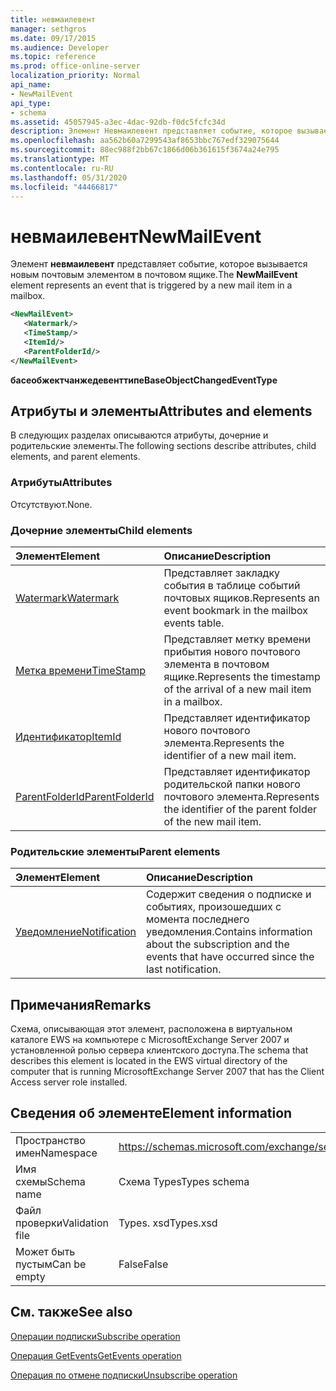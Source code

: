 ```yaml
---
title: невмаилевент
manager: sethgros
ms.date: 09/17/2015
ms.audience: Developer
ms.topic: reference
ms.prod: office-online-server
localization_priority: Normal
api_name:
- NewMailEvent
api_type:
- schema
ms.assetid: 45057945-a3ec-4dac-92db-f0dc5fcfc34d
description: Элемент Невмаилевент представляет событие, которое вызывается новым почтовым элементом в почтовом ящике.
ms.openlocfilehash: aa562b60a7299543af8653bbc767edf329075644
ms.sourcegitcommit: 88ec988f2bb67c1866d06b361615f3674a24e795
ms.translationtype: MT
ms.contentlocale: ru-RU
ms.lasthandoff: 05/31/2020
ms.locfileid: "44466817"
---
```

# <a name="newmailevent"></a><span data-ttu-id="f0a4c-103">невмаилевент</span><span class="sxs-lookup"><span data-stu-id="f0a4c-103">NewMailEvent</span></span>

<span data-ttu-id="f0a4c-104">Элемент **невмаилевент** представляет событие, которое вызывается новым почтовым элементом в почтовом ящике.</span><span class="sxs-lookup"><span data-stu-id="f0a4c-104">The **NewMailEvent** element represents an event that is triggered by a new mail item in a mailbox.</span></span> 
  
```xml
<NewMailEvent>
   <Watermark/>
   <TimeStamp/>
   <ItemId/>
   <ParentFolderId/>
</NewMailEvent>
```

 <span data-ttu-id="f0a4c-105">**басеобжектчанжедевенттипе**</span><span class="sxs-lookup"><span data-stu-id="f0a4c-105">**BaseObjectChangedEventType**</span></span>
## <a name="attributes-and-elements"></a><span data-ttu-id="f0a4c-106">Атрибуты и элементы</span><span class="sxs-lookup"><span data-stu-id="f0a4c-106">Attributes and elements</span></span>

<span data-ttu-id="f0a4c-107">В следующих разделах описываются атрибуты, дочерние и родительские элементы.</span><span class="sxs-lookup"><span data-stu-id="f0a4c-107">The following sections describe attributes, child elements, and parent elements.</span></span>
  
### <a name="attributes"></a><span data-ttu-id="f0a4c-108">Атрибуты</span><span class="sxs-lookup"><span data-stu-id="f0a4c-108">Attributes</span></span>

<span data-ttu-id="f0a4c-109">Отсутствуют.</span><span class="sxs-lookup"><span data-stu-id="f0a4c-109">None.</span></span>
  
### <a name="child-elements"></a><span data-ttu-id="f0a4c-110">Дочерние элементы</span><span class="sxs-lookup"><span data-stu-id="f0a4c-110">Child elements</span></span>

|<span data-ttu-id="f0a4c-111">**Элемент**</span><span class="sxs-lookup"><span data-stu-id="f0a4c-111">**Element**</span></span>|<span data-ttu-id="f0a4c-112">**Описание**</span><span class="sxs-lookup"><span data-stu-id="f0a4c-112">**Description**</span></span>|
|:-----|:-----|
|[<span data-ttu-id="f0a4c-113">Watermark</span><span class="sxs-lookup"><span data-stu-id="f0a4c-113">Watermark</span></span>](watermark.md) <br/> |<span data-ttu-id="f0a4c-114">Представляет закладку события в таблице событий почтовых ящиков.</span><span class="sxs-lookup"><span data-stu-id="f0a4c-114">Represents an event bookmark in the mailbox events table.</span></span>  <br/> |
|[<span data-ttu-id="f0a4c-115">Метка времени</span><span class="sxs-lookup"><span data-stu-id="f0a4c-115">TimeStamp</span></span>](timestamp.md) <br/> |<span data-ttu-id="f0a4c-116">Представляет метку времени прибытия нового почтового элемента в почтовом ящике.</span><span class="sxs-lookup"><span data-stu-id="f0a4c-116">Represents the timestamp of the arrival of a new mail item in a mailbox.</span></span>  <br/> |
|[<span data-ttu-id="f0a4c-117">Идентификатор</span><span class="sxs-lookup"><span data-stu-id="f0a4c-117">ItemId</span></span>](itemid.md) <br/> |<span data-ttu-id="f0a4c-118">Представляет идентификатор нового почтового элемента.</span><span class="sxs-lookup"><span data-stu-id="f0a4c-118">Represents the identifier of a new mail item.</span></span>  <br/> |
|[<span data-ttu-id="f0a4c-119">ParentFolderId</span><span class="sxs-lookup"><span data-stu-id="f0a4c-119">ParentFolderId</span></span>](parentfolderid.md) <br/> |<span data-ttu-id="f0a4c-120">Представляет идентификатор родительской папки нового почтового элемента.</span><span class="sxs-lookup"><span data-stu-id="f0a4c-120">Represents the identifier of the parent folder of the new mail item.</span></span>  <br/> |
   
### <a name="parent-elements"></a><span data-ttu-id="f0a4c-121">Родительские элементы</span><span class="sxs-lookup"><span data-stu-id="f0a4c-121">Parent elements</span></span>

|<span data-ttu-id="f0a4c-122">**Элемент**</span><span class="sxs-lookup"><span data-stu-id="f0a4c-122">**Element**</span></span>|<span data-ttu-id="f0a4c-123">**Описание**</span><span class="sxs-lookup"><span data-stu-id="f0a4c-123">**Description**</span></span>|
|:-----|:-----|
|[<span data-ttu-id="f0a4c-124">Уведомление</span><span class="sxs-lookup"><span data-stu-id="f0a4c-124">Notification</span></span>](notification-ex15websvcsotherref.md) <br/> |<span data-ttu-id="f0a4c-125">Содержит сведения о подписке и событиях, произошедших с момента последнего уведомления.</span><span class="sxs-lookup"><span data-stu-id="f0a4c-125">Contains information about the subscription and the events that have occurred since the last notification.</span></span>  <br/> |
   
## <a name="remarks"></a><span data-ttu-id="f0a4c-126">Примечания</span><span class="sxs-lookup"><span data-stu-id="f0a4c-126">Remarks</span></span>

<span data-ttu-id="f0a4c-127">Схема, описывающая этот элемент, расположена в виртуальном каталоге EWS на компьютере с MicrosoftExchange Server 2007 и установленной ролью сервера клиентского доступа.</span><span class="sxs-lookup"><span data-stu-id="f0a4c-127">The schema that describes this element is located in the EWS virtual directory of the computer that is running MicrosoftExchange Server 2007 that has the Client Access server role installed.</span></span>
  
## <a name="element-information"></a><span data-ttu-id="f0a4c-128">Сведения об элементе</span><span class="sxs-lookup"><span data-stu-id="f0a4c-128">Element information</span></span>

|||
|:-----|:-----|
|<span data-ttu-id="f0a4c-129">Пространство имен</span><span class="sxs-lookup"><span data-stu-id="f0a4c-129">Namespace</span></span>  <br/> |https://schemas.microsoft.com/exchange/services/2006/types  <br/> |
|<span data-ttu-id="f0a4c-130">Имя схемы</span><span class="sxs-lookup"><span data-stu-id="f0a4c-130">Schema name</span></span>  <br/> |<span data-ttu-id="f0a4c-131">Схема Types</span><span class="sxs-lookup"><span data-stu-id="f0a4c-131">Types schema</span></span>  <br/> |
|<span data-ttu-id="f0a4c-132">Файл проверки</span><span class="sxs-lookup"><span data-stu-id="f0a4c-132">Validation file</span></span>  <br/> |<span data-ttu-id="f0a4c-133">Types. xsd</span><span class="sxs-lookup"><span data-stu-id="f0a4c-133">Types.xsd</span></span>  <br/> |
|<span data-ttu-id="f0a4c-134">Может быть пустым</span><span class="sxs-lookup"><span data-stu-id="f0a4c-134">Can be empty</span></span>  <br/> |<span data-ttu-id="f0a4c-135">False</span><span class="sxs-lookup"><span data-stu-id="f0a4c-135">False</span></span>  <br/> |
   
## <a name="see-also"></a><span data-ttu-id="f0a4c-136">См. также</span><span class="sxs-lookup"><span data-stu-id="f0a4c-136">See also</span></span>



[<span data-ttu-id="f0a4c-137">Операции подписки</span><span class="sxs-lookup"><span data-stu-id="f0a4c-137">Subscribe operation</span></span>](subscribe-operation.md)
  
[<span data-ttu-id="f0a4c-138">Операция GetEvents</span><span class="sxs-lookup"><span data-stu-id="f0a4c-138">GetEvents operation</span></span>](getevents-operation.md)
  
[<span data-ttu-id="f0a4c-139">Операция по отмене подписки</span><span class="sxs-lookup"><span data-stu-id="f0a4c-139">Unsubscribe operation</span></span>](unsubscribe-operation.md)

